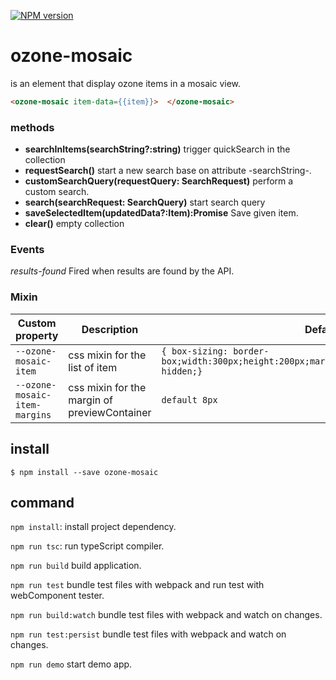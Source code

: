 [![NPM version][npm-image]][npm-url] 
# ozone-mosaic

<ozone-mosaic> is an element that display ozone items in a mosaic view.

```html
<ozone-mosaic item-data={{item}}>  </ozone-mosaic>
```

### methods

 * **searchInItems(searchString?:string)** trigger quickSearch in the collection
 * **requestSearch()** start a new search base on attribute -searchString-.
 * **customSearchQuery(requestQuery: SearchRequest)** perform a custom search.
 * **search(searchRequest: SearchQuery)** start search query
 * **saveSelectedItem(updatedData?:Item):Promise<Item>** Save given item.
 * **clear()** empty collection


### Events

 *results-found* Fired when results are found by the API.

### Mixin
 Custom property | Description | Default
 ----------------|-------------|----------
 `--ozone-mosaic-item`  | css mixin for the list of item | `{ box-sizing: border-box;width:300px;height:200px;margin:10px;display:flex;overflow: hidden;}`
 `--ozone-mosaic-item-margins` | css mixin for the margin of previewContainer | `default 8px`


## install
 
 ```
 $ npm install --save ozone-mosaic
 ```
 

## command

`npm install`: install project dependency.

`npm run tsc`: run typeScript compiler.

`npm run build` build application.

`npm run test` bundle test files with webpack and run test with webComponent tester.

`npm run build:watch` bundle test files with webpack and watch on changes.

`npm run test:persist` bundle test files with webpack and watch on changes.

`npm run demo` start demo app.


[npm-image]: https://badge.fury.io/js/ozone-mosaic.svg
[npm-url]: https://npmjs.org/package/ozone-mosaic
